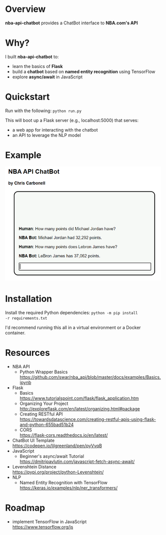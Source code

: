 # Overview

<b>nba-api-chatbot</b> provides a ChatBot interface to <b>NBA.com's API</b>

# Why?

I built <b>nba-api-chatbot</b> to:
* learn the basics of <b>Flask</b>
* build a <b>chatbot</b> based on <b>named entity recognition</b> using TensorFlow
* explore <b>async/await</b> in JavaScript

# Quickstart

Run with the following:
<code>python run.py</code>

This will boot up a Flask server (e.g., localhost:5000) that serves:
* a web app for interacting with the chatbot
* an API to leverage the NLP model

# Example

![example](/docs/example.png?raw=true)

# Installation

Install the required Python dependencies:
<code>python -m pip install -r requirements.txt</code>

I'd recommend running this all in a virtual environment or a Docker container.

# Resources

* NBA API<br>
	* Python Wrapper Basics<br>
	https://github.com/swar/nba_api/blob/master/docs/examples/Basics.ipynb
* Flask
	* Basics<br>
	https://www.tutorialspoint.com/flask/flask_application.htm
	* Organizing Your Project<br>
	http://exploreflask.com/en/latest/organizing.html#package
	* Creating RESTful API<br>
	https://towardsdatascience.com/creating-restful-apis-using-flask-and-python-655bad51b24
	* CORS<br>
	https://flask-cors.readthedocs.io/en/latest/
* ChatBot UI Template<br>
https://codepen.io/lilgreenland/pen/pyVvqB
* JavaScript
	* Beginner's async/await Tutorial<br>
	https://dmitripavlutin.com/javascript-fetch-async-await/
* Levenshtein Distance<br>
https://pypi.org/project/python-Levenshtein/
* NLP
	* Named Entity Recognition with TensorFlow<br>
	https://keras.io/examples/nlp/ner_transformers/

# Roadmap

* implement TensorFlow in JavaScript<br>
https://www.tensorflow.org/js